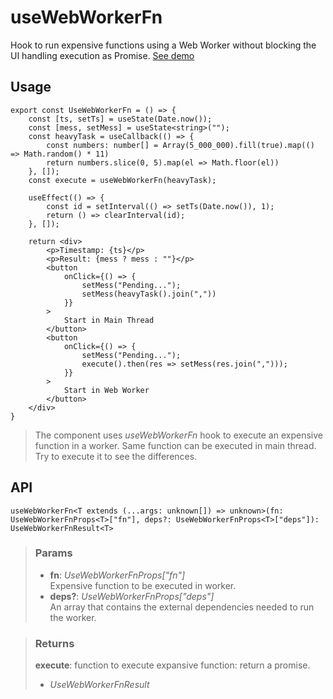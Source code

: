 # useWebWorkerFn
Hook to run expensive functions using a Web Worker without blocking the UI handling execution as Promise. [See demo](https://ndriadev.github.io/react-tools/#/hooks/api-dom/useWebWorkerFn)

## Usage

```tsx
export const UseWebWorkerFn = () => {
	const [ts, setTs] = useState(Date.now());
	const [mess, setMess] = useState<string>("");
	const heavyTask = useCallback(() => {
		const numbers: number[] = Array(5_000_000).fill(true).map(() => Math.random() * 11)
		return numbers.slice(0, 5).map(el => Math.floor(el))
	}, []);
	const execute = useWebWorkerFn(heavyTask);

	useEffect(() => {
		const id = setInterval(() => setTs(Date.now()), 1);
		return () => clearInterval(id);
	}, []);

	return <div>
		<p>Timestamp: {ts}</p>
		<p>Result: {mess ? mess : ""}</p>
		<button
			onClick={() => {
				setMess("Pending...");
				setMess(heavyTask().join(","))
			}}
		>
			Start in Main Thread
		</button>
		<button
			onClick={() => {
				setMess("Pending...");
				execute().then(res => setMess(res.join(",")));
			}}
		>
			Start in Web Worker
		</button>
	</div>
}
```

> The component uses _useWebWorkerFn_ hook to execute an expensive function in a worker. Same function can be executed in main thread. Try to execute it to see the differences.


## API

```tsx
useWebWorkerFn<T extends (...args: unknown[]) => unknown>(fn: UseWebWorkerFnProps<T>["fn"], deps?: UseWebWorkerFnProps<T>["deps"]): UseWebWorkerFnResult<T>
```

> ### Params
>
> - __fn__: _UseWebWorkerFnProps["fn"]_  
Expensive function to be executed in worker.
> - __deps?__: _UseWebWorkerFnProps["deps"]_  
An array that contains the external dependencies needed to run the worker.
>

> ### Returns
>
> __execute__: function to execute expansive function: return a promise.
> - _UseWebWorkerFnResult_  
>